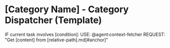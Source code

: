 # [Category Name] - Category Dispatcher (Template)
<!-- Category dispatcher (routing-only). See overview.md for human context. -->

<!-- Example routing block: replace keywords, context-check, and path -->
<conditional-block task-condition="keyword-a|keyword-b|keyword-c" context-check="unique-context-id">
IF current task involves [condition]:
  <context_fetcher_strategy>
    USE: @agent:context-fetcher
    REQUEST: "Get [content] from [relative-path].md[#anchor]"
  </context_fetcher_strategy>
</conditional-block>

<!-- Notes:
- Keep dispatchers routing-only (no guidance content).
- task-condition keywords: lowercase, specific, minimally overlapping.
- context-check must be globally unique (validator enforces uniqueness).
- REQUEST phrasing must include " from ", and referenced paths/anchors must exist.
- Ensure ≤3 hops from root dispatcher to final standard.
-->

